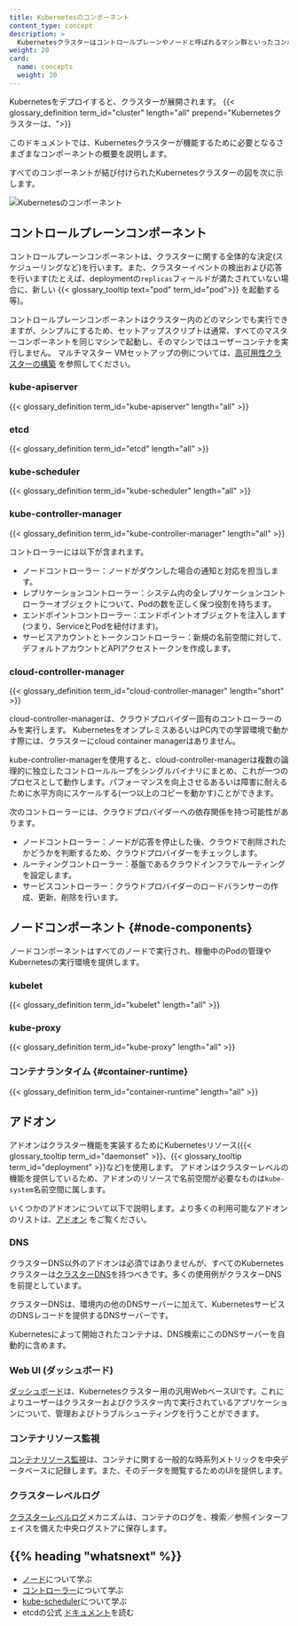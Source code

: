 ```yaml
---
title: Kubernetesのコンポーネント
content_type: concept
description: >
  Kubernetesクラスターはコントロールプレーンやノードと呼ばれるマシン群といったコンポーネントからなります。
weight: 20
card: 
  name: concepts
  weight: 20
---
```


<!-- overview -->
Kubernetesをデプロイすると、クラスターが展開されます。
{{< glossary_definition term_id="cluster" length="all" prepend="Kubernetesクラスターは、">}}

このドキュメントでは、Kubernetesクラスターが機能するために必要となるさまざまなコンポーネントの概要を説明します。

すべてのコンポーネントが結び付けられたKubernetesクラスターの図を次に示します。

![Kubernetesのコンポーネント](/images/docs/components-of-kubernetes.png)



<!-- body -->

## コントロールプレーンコンポーネント

コントロールプレーンコンポーネントは、クラスターに関する全体的な決定(スケジューリングなど)を行います。また、クラスターイベントの検出および応答を行います(たとえば、deploymentの`replicas`フィールドが満たされていない場合に、新しい {{< glossary_tooltip text="pod" term_id="pod">}} を起動する等)。

コントロールプレーンコンポーネントはクラスター内のどのマシンでも実行できますが、シンプルにするため、セットアップスクリプトは通常、すべてのマスターコンポーネントを同じマシンで起動し、そのマシンではユーザーコンテナを実行しません。
マルチマスター VMセットアップの例については、[高可用性クラスターの構築](/docs/admin/high-availability/) を参照してください。

### kube-apiserver

{{< glossary_definition term_id="kube-apiserver" length="all" >}}

### etcd

{{< glossary_definition term_id="etcd" length="all" >}}

### kube-scheduler

{{< glossary_definition term_id="kube-scheduler" length="all" >}}

### kube-controller-manager

{{< glossary_definition term_id="kube-controller-manager" length="all" >}}

コントローラーには以下が含まれます。

  * ノードコントローラー：ノードがダウンした場合の通知と対応を担当します。
  * レプリケーションコントローラー：システム内の全レプリケーションコントローラーオブジェクトについて、Podの数を正しく保つ役割を持ちます。
  * エンドポイントコントローラー：エンドポイントオブジェクトを注入します(つまり、ServiceとPodを紐付けます)。
  * サービスアカウントとトークンコントローラー：新規の名前空間に対して、デフォルトアカウントとAPIアクセストークンを作成します。

### cloud-controller-manager

{{< glossary_definition term_id="cloud-controller-manager" length="short" >}}

cloud-controller-managerは、クラウドプロバイダー固有のコントローラーのみを実行します。
KubernetesをオンプレミスあるいはPC内での学習環境で動かす際には、クラスターにcloud container managerはありません。

kube-controller-managerを使用すると、cloud-controller-managerは複数の論理的に独立したコントロールループをシングルバイナリにまとめ、これが一つのプロセスとして動作します。パフォーマンスを向上させるあるいは障害に耐えるために水平方向にスケールする(一つ以上のコピーを動かす)ことができます。

次のコントローラーには、クラウドプロバイダーへの依存関係を持つ可能性があります。

  * ノードコントローラー：ノードが応答を停止した後、クラウドで削除されたかどうかを判断するため、クラウドプロバイダーをチェックします。
  * ルーティングコントローラー：基盤であるクラウドインフラでルーティングを設定します。
  * サービスコントローラー：クラウドプロバイダーのロードバランサーの作成、更新、削除を行います。
## ノードコンポーネント {#node-components}

ノードコンポーネントはすべてのノードで実行され、稼働中のPodの管理やKubernetesの実行環境を提供します。

### kubelet

{{< glossary_definition term_id="kubelet" length="all" >}}

### kube-proxy

{{< glossary_definition term_id="kube-proxy" length="all" >}}

### コンテナランタイム {#container-runtime}

{{< glossary_definition term_id="container-runtime" length="all" >}}

## アドオン

アドオンはクラスター機能を実装するためにKubernetesリソース({{< glossary_tooltip term_id="daemonset" >}}、{{< glossary_tooltip term_id="deployment" >}}など)を使用します。
アドオンはクラスターレベルの機能を提供しているため、アドオンのリソースで名前空間が必要なものは`kube-system`名前空間に属します。

いくつかのアドオンについて以下で説明します。より多くの利用可能なアドオンのリストは、[アドオン](/docs/concepts/cluster-administration/addons/) をご覧ください。

### DNS

クラスターDNS以外のアドオンは必須ではありませんが、すべてのKubernetesクラスターは[クラスターDNS](/ja/docs/concepts/services-networking/dns-pod-service/)を持つべきです。多くの使用例がクラスターDNSを前提としています。

クラスターDNSは、環境内の他のDNSサーバーに加えて、KubernetesサービスのDNSレコードを提供するDNSサーバーです。

Kubernetesによって開始されたコンテナは、DNS検索にこのDNSサーバーを自動的に含めます。


### Web UI (ダッシュボード)

[ダッシュボード](/ja/docs/tasks/access-application-cluster/web-ui-dashboard/)は、Kubernetesクラスター用の汎用WebベースUIです。これによりユーザーはクラスターおよびクラスター内で実行されているアプリケーションについて、管理およびトラブルシューティングを行うことができます。

### コンテナリソース監視

[コンテナリソース監視](/docs/tasks/debug-application-cluster/resource-usage-monitoring/)は、コンテナに関する一般的な時系列メトリックを中央データベースに記録します。また、そのデータを閲覧するためのUIを提供します。

### クラスターレベルログ

[クラスターレベルログ](/docs/concepts/cluster-administration/logging/)メカニズムは、コンテナのログを、検索／参照インターフェイスを備えた中央ログストアに保存します。


## {{% heading "whatsnext" %}}

* [ノード](/ja/docs/concepts/architecture/nodes/)について学ぶ
* [コントローラー](/docs/concepts/architecture/controller/)について学ぶ
* [kube-scheduler](/ja/docs/concepts/scheduling-eviction/kube-scheduler/)について学ぶ
* etcdの公式 [ドキュメント](https://etcd.io/docs/)を読む

